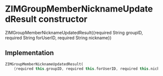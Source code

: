 


# ZIMGroupMemberNicknameUpdatedResult constructor







ZIMGroupMemberNicknameUpdatedResult({required String groupID, required String forUserID, required String nickname})





## Implementation

```dart
ZIMGroupMemberNicknameUpdatedResult(
    {required this.groupID, required this.forUserID, required this.nickname});
```







